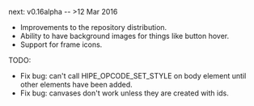 next: v0.16alpha -- >12 Mar 2016

- Improvements to the repository distribution.
- Ability to have background images for things like button hover.
- Support for frame icons.

TODO:

- Fix bug: can't call HIPE_OPCODE_SET_STYLE on body element until other elements have been added.
- Fix bug: canvases don't work unless they are created with ids.
